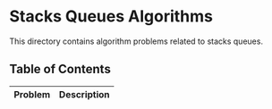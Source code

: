 # Stacks Queues Algorithms

This directory contains algorithm problems related to stacks queues.

## Table of Contents

| Problem | Description |
|---------|-------------|
